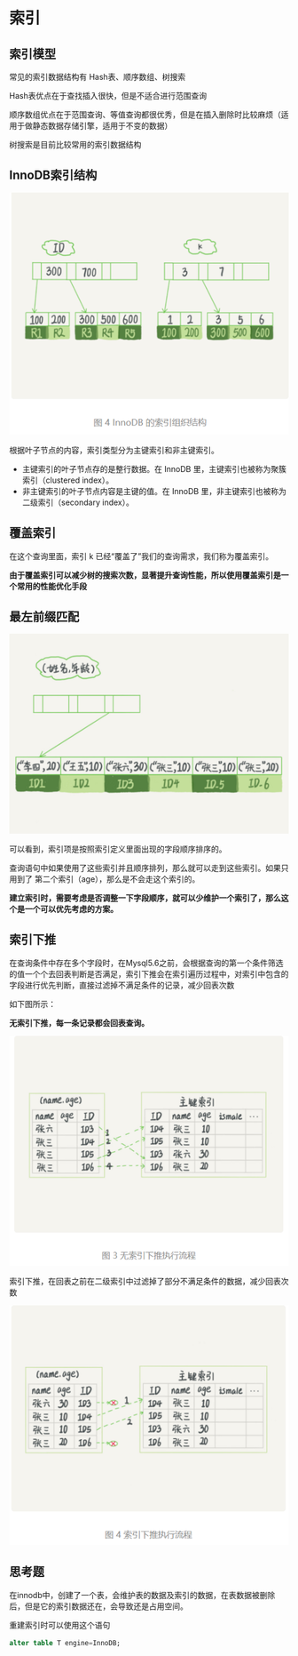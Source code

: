 # 索引

## 索引模型

常见的索引数据结构有 Hash表、顺序数组、树搜索

Hash表优点在于查找插入很快，但是不适合进行范围查询

顺序数组优点在于范围查询、等值查询都很优秀，但是在插入删除时比较麻烦（适用于做静态数据存储引擎，适用于不变的数据）

树搜索是目前比较常用的索引数据结构



## InnoDB索引结构

![image-20210103220053073](assets/image-20210103220053073.png)

根据叶子节点的内容，索引类型分为主键索引和非主键索引。

- 主键索引的叶子节点存的是整行数据。在 InnoDB 里，主键索引也被称为聚簇索引（clustered index）。
- 非主键索引的叶子节点内容是主键的值。在 InnoDB 里，非主键索引也被称为二级索引（secondary index）。

## 覆盖索引

在这个查询里面，索引 k 已经“覆盖了”我们的查询需求，我们称为覆盖索引。

**由于覆盖索引可以减少树的搜索次数，显著提升查询性能，所以使用覆盖索引是一个常用的性能优化手段**



## 最左前缀匹配

![image-20210103125141267](assets/image-20210103125141267.png)

可以看到，索引项是按照索引定义里面出现的字段顺序排序的。

查询语句中如果使用了这些索引并且顺序排列，那么就可以走到这些索引。如果只用到了 第二个索引（age），那么是不会走这个索引的。

**建立索引时，需要考虑是否调整一下字段顺序，就可以少维护一个索引了，那么这个是一个可以优先考虑的方案。**



## 索引下推

在查询条件中存在多个字段时，在Mysql5.6之前，会根据查询的第一个条件筛选的值一个个去回表判断是否满足，索引下推会在索引遍历过程中，对索引中包含的字段进行优先判断，直接过滤掉不满足条件的记录，减少回表次数

如下图所示：

**无索引下推，每一条记录都会回表查询。**

![image-20210103125520041](assets/image-20210103125520041.png)

索引下推，在回表之前在二级索引中过滤掉了部分不满足条件的数据，减少回表次数

![image-20210103125609899](assets/image-20210103125609899.png)

## 思考题

在innodb中，创建了一个表，会维护表的数据及索引的数据，在表数据被删除后，但是它的索引数据还在，会导致还是占用空间。

重建索引时可以使用这个语句

```sql
alter table T engine=InnoDB;
```

